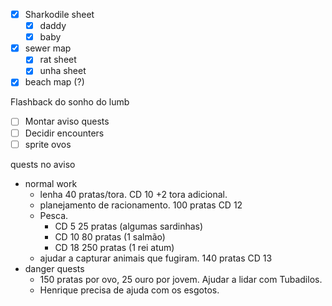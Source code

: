 - [x] Sharkodile sheet
	- [x] daddy
	- [x] baby
- [x] sewer map
	- [x] rat sheet
	- [x] unha sheet
- [x] beach map (?)

Flashback do sonho do lumb

- [ ] Montar aviso quests
- [ ] Decidir encounters
- [ ] sprite ovos

quests no aviso
- normal work
	- lenha 40 pratas/tora. CD 10 +2 tora adicional.
	- planejamento de racionamento. 100 pratas CD 12
	- Pesca. 
		- CD 5 25 pratas (algumas sardinhas)
		- CD 10 80 pratas (1 salmão)
		- CD 18 250 pratas (1 rei atum)
	- ajudar a capturar animais que fugiram. 140 pratas CD 13
- danger quests
	- 150 pratas por ovo, 25 ouro por jovem. Ajudar a lidar com Tubadilos.
	- Henrique precisa de ajuda com os esgotos.

